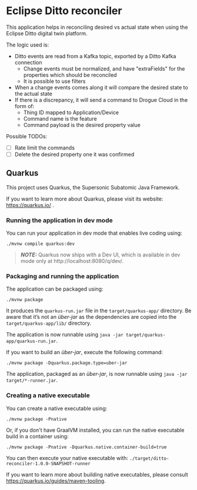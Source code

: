 # Eclipse Ditto reconciler

This application helps in reconciling desired vs actual state when using the Eclipse Ditto digital twin platform.

The logic used is:

  * Ditto events are read from a Kafka topic, exported by a Ditto Kafka connection
    * Change events must be normalized, and have "extraFields" for the properties which should be reconciled
    * It is possible to use filters
  * When a change events comes along it will compare the desired state to the actual state
  * If there is a discrepancy, it will send a command to Drogue Cloud in the form of:
    * Thing ID mapped to Application/Device
    * Command name is the feature
    * Command payload is the desired property value

Possible TODOs:

* [ ] Rate limit the commands
* [ ] Delete the desired property one it was confirmed

## Quarkus

This project uses Quarkus, the Supersonic Subatomic Java Framework.

If you want to learn more about Quarkus, please visit its website: https://quarkus.io/ .

### Running the application in dev mode

You can run your application in dev mode that enables live coding using:
```shell script
./mvnw compile quarkus:dev
```

> **_NOTE:_**  Quarkus now ships with a Dev UI, which is available in dev mode only at http://localhost:8080/q/dev/.

### Packaging and running the application

The application can be packaged using:
```shell script
./mvnw package
```
It produces the `quarkus-run.jar` file in the `target/quarkus-app/` directory.
Be aware that it’s not an _über-jar_ as the dependencies are copied into the `target/quarkus-app/lib/` directory.

The application is now runnable using `java -jar target/quarkus-app/quarkus-run.jar`.

If you want to build an _über-jar_, execute the following command:
```shell script
./mvnw package -Dquarkus.package.type=uber-jar
```

The application, packaged as an _über-jar_, is now runnable using `java -jar target/*-runner.jar`.

### Creating a native executable

You can create a native executable using: 
```shell script
./mvnw package -Pnative
```

Or, if you don't have GraalVM installed, you can run the native executable build in a container using: 
```shell script
./mvnw package -Pnative -Dquarkus.native.container-build=true
```

You can then execute your native executable with: `./target/ditto-reconciler-1.0.0-SNAPSHOT-runner`

If you want to learn more about building native executables, please consult https://quarkus.io/guides/maven-tooling.
